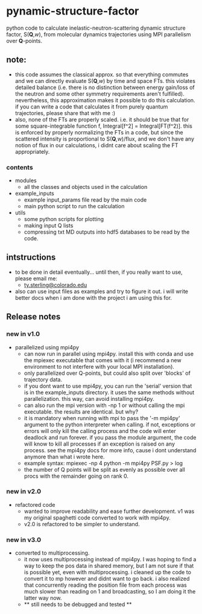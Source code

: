 # pynamic-structure-factor 
python code to calculate inelastic-neutron-scattering dynamic structure factor, S(**Q**,*w*), from molecular dynamics trajectories using MPI parallelism over **Q**-points.  

## note:
- this code assumes the classical approx. so that everything commutes and we can directly evaluate S(**Q**,*w*) by time and space FTs. this violates detailed balance (i.e. there is no distinction between energy gain/loss of the neutron and some other symmetry requirements aren't fulfilled). nevertheless, this approximation makes it possible to do this calculation. if you can write a code that calculates it from purely quantum trajectories, please share that with me :)
- also, none of the FTs are properly scaled. i.e. it should be true that for some square-integrable function f, Integral[f^2] = Integral[FT(f^2)]. this is enforced by properly normalizing the FTs in a code, but since the scattered intensity is proportional to S(**Q**,*w*)/flux, and we don't have any notion of flux in our calculations, i didnt care about scaling the FT appropriately. 

### contents
- modules
  - all the classes and objects used in the calculation
- example_inputs
  - example input_params file read by the main code
  - main python script to run the calculation
- utils
  - some python scripts for plotting
  - making input Q lists
  - compressing txt MD outputs into hdf5 databases to be read by the code. 

## intstructions
- to be done in detail eventually... until then, if you really want to use, please email me:
  - ty.sterling@colorado.edu
- also can use input files as examples and try to figure it out. i will write better docs when i am done with the project i am using this for. 

## Release notes

### new in v1.0
- parallelized using mpi4py
  - can now run in parallel using mpi4py. install this with conda and use the mpiexec executable that comes with it (i recommend a new environment to not interfere with your local MPI installation). 
  - only parallelized over Q-points, but could also split over 'blocks' of trajectory data.
  - if you dont want to use mpi4py, you can run the 'serial' version that is in the example_inputs directory. it uses the same methods without parallelization. this way, can avoid installing mpi4py.
  - can also run the mpi version with -np 1 or without calling the mpi executable. the results are identical. but why? 
  - it is mandatory when running with mpi to pass the '-m mpi4py' argument to the python interpreter when calling. if not, exceptions or errors will only kill the calling process and the code will enter deadlock and run forever. if you pass the module argument, the code will know to kill all processes if an exception is raised on any process. see the mpi4py docs for more info, cause i dont understand anymore than what i wrote here.
  - example syntax: mpiexec -np 4 python -m mpi4py PSF.py > log
  - the number of Q points will be split as evenly as possible over all procs with the remainder going on rank 0.

### new in v2.0
- refactored code 
  - wanted to improve readability and ease further development. v1 was my original spaghetti code converted to work with mpi4py. 
  - v2.0 is refactored to be simpler to understand.  

### new in v3.0
- converted to multiprocessing. 
  - it now uses multiprocessing instead of mpi4py. I was hoping to find a way to keep the pos data in shared memory, but I am not sure if that is possible yet, even with multiprocessing. i cleaned up the code to convert it to mp however and didnt want to go back. i also realized that concurrently reading the position file from each process was much slower than reading on 1 and broadcasting, so I am doing it the latter way now. 
  - ** still needs to be debugged and tested **
